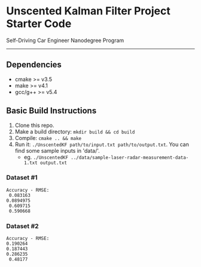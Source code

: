 # Unscented Kalman Filter Project Starter Code
Self-Driving Car Engineer Nanodegree Program

---

## Dependencies

* cmake >= v3.5
* make >= v4.1
* gcc/g++ >= v5.4

## Basic Build Instructions

1. Clone this repo.
2. Make a build directory: `mkdir build && cd build`
3. Compile: `cmake .. && make`
4. Run it: `./UnscentedKF path/to/input.txt path/to/output.txt`. You can find
   some sample inputs in 'data/'.
    - eg. `./UnscentedKF ../data/sample-laser-radar-measurement-data-1.txt output.txt`



### Dataset #1
```
Accuracy - RMSE:
 0.083163
0.0894975
 0.609715
 0.590668
```

### Dataset #2
```
Accuracy - RMSE:
0.190264
0.187443
0.286235
 0.48177

```
